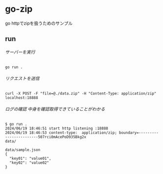 # go-zip

go httpでzipを扱うためのサンプル

## run

###### サーバーを実行

```
go run .
```

###### リクエストを送信

```
curl -X POST -F "file=@./data.zip" -H "Content-Type: application/zip" localhost:18888
```

###### ログの確認 中身を確認取得できていることがわかる

```
$ go run .
2024/06/19 18:46:51 start http listening :18888
2024/06/19 18:46:53 content-type:  application/zip; boundary=------------------------507rci0mAcePoD935Bkg2x
data/

data/sample.json
{
  "key01": "value01",
  "key02": "value02"
}
```


